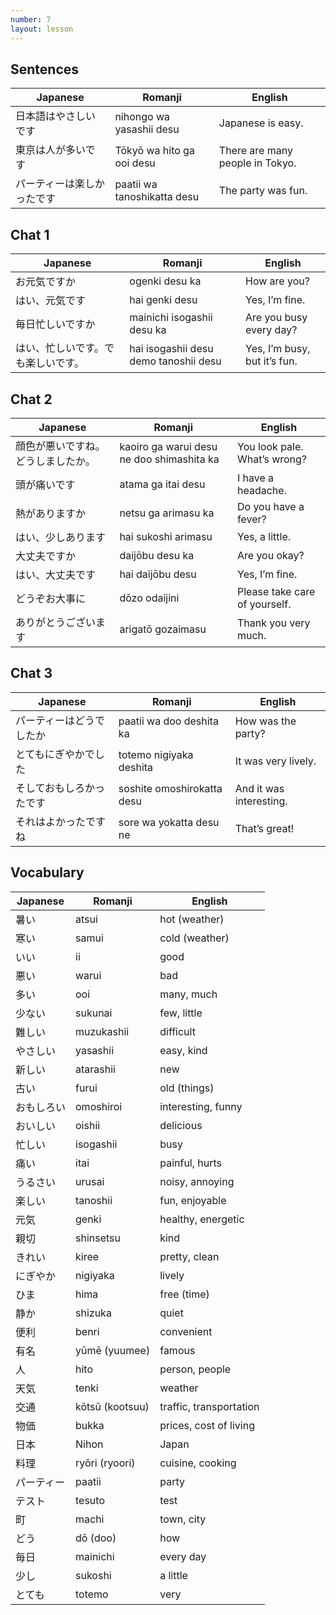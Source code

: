 ```yaml
---
number: 7
layout: lesson
---
```


## Sentences

| Japanese                   | Romanji                     | English                         |
| -------------------------- | --------------------------- | ------------------------------- |
| 日本語はやさしいです       | nihongo wa yasashii desu    | Japanese is easy.               |
| 東京は人が多いです         | Tōkyō wa hito ga ooi desu   | There are many people in Tokyo. |
| パーティーは楽しかったです | paatii wa tanoshikatta desu | The party was fun.              |

## Chat 1

| Japanese                           | Romanji                               | English                      |
| ---------------------------------- | ------------------------------------- | ---------------------------- |
| お元気ですか                       | ogenki desu ka                        | How are you?                 |
| はい、元気です                     | hai genki desu                        | Yes, I’m fine.               |
| 毎日忙しいですか                   | mainichi isogashii desu ka            | Are you busy every day?      |
| はい、忙しいです。でも楽しいです。 | hai isogashii desu demo tanoshii desu | Yes, I’m busy, but it’s fun. |

## Chat 2

| Japanese                           | Romanji                                   | English                       |
| ---------------------------------- | ----------------------------------------- | ----------------------------- |
| 顔色が悪いですね。どうしましたか。 | kaoiro ga warui desu ne doo shimashita ka | You look pale. What’s wrong?  |
| 頭が痛いです                       | atama ga itai desu                        | I have a headache.            |
| 熱がありますか                     | netsu ga arimasu ka                       | Do you have a fever?          |
| はい、少しあります                 | hai sukoshi arimasu                       | Yes, a little.                |
| 大丈夫ですか                       | daijōbu desu ka                           | Are you okay?                 |
| はい、大丈夫です                   | hai daijōbu desu                          | Yes, I’m fine.                |
| どうぞお大事に                     | dōzo odaijini                             | Please take care of yourself. |
| ありがとうございます               | arigatō gozaimasu                         | Thank you very much.          |

## Chat 3

| Japanese                 | Romanji                    | English                 |
| ------------------------ | -------------------------- | ----------------------- |
| パーティーはどうでしたか | paatii wa doo deshita ka   | How was the party?      |
| とてもにぎやかでした     | totemo nigiyaka deshita    | It was very lively.     |
| そしておもしろかったです | soshite omoshirokatta desu | And it was interesting. |
| それはよかったですね     | sore wa yokatta desu ne    | That’s great!           |

## Vocabulary

| Japanese   | Romanji         | English                 |
| ---------- | --------------- | ----------------------- |
| 暑い       | atsui           | hot (weather)           |
| 寒い       | samui           | cold (weather)          |
| いい       | ii              | good                    |
| 悪い       | warui           | bad                     |
| 多い       | ooi             | many, much              |
| 少ない     | sukunai         | few, little             |
| 難しい     | muzukashii      | difficult               |
| やさしい   | yasashii        | easy, kind              |
| 新しい     | atarashii       | new                     |
| 古い       | furui           | old (things)            |
| おもしろい | omoshiroi       | interesting, funny      |
| おいしい   | oishii          | delicious               |
| 忙しい     | isogashii       | busy                    |
| 痛い       | itai            | painful, hurts          |
| うるさい   | urusai          | noisy, annoying         |
| 楽しい     | tanoshii        | fun, enjoyable          |
| 元気       | genki           | healthy, energetic      |
| 親切       | shinsetsu       | kind                    |
| きれい     | kiree           | pretty, clean           |
| にぎやか   | nigiyaka        | lively                  |
| ひま       | hima            | free (time)             |
| 静か       | shizuka         | quiet                   |
| 便利       | benri           | convenient              |
| 有名       | yūmē (yuumee)   | famous                  |
| 人         | hito            | person, people          |
| 天気       | tenki           | weather                 |
| 交通       | kōtsū (kootsuu) | traffic, transportation |
| 物価       | bukka           | prices, cost of living  |
| 日本       | Nihon           | Japan                   |
| 料理       | ryōri (ryoori)  | cuisine, cooking        |
| パーティー | paatii          | party                   |
| テスト     | tesuto          | test                    |
| 町         | machi           | town, city              |
| どう       | dō (doo)        | how                     |
| 毎日       | mainichi        | every day               |
| 少し       | sukoshi         | a little                |
| とても     | totemo          | very                    |

